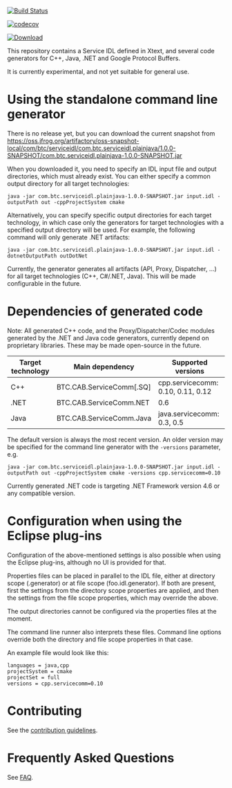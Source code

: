 [![Build Status](https://travis-ci.org/btc-ag/service-idl.svg?branch=master)](https://travis-ci.org/btc-ag/service-idl)

[![codecov](https://codecov.io/gh/btc-ag/service-idl/branch/master/graph/badge.svg)](https://codecov.io/gh/btc-ag/service-idl)

[![Download](https://api.bintray.com/packages/btc-ag/service-idl/service-idl/images/download.svg)](https://bintray.com/btc-ag/service-idl/service-idl/_latestVersion)

This repository contains a Service IDL defined in Xtext, and several code generators for C++, Java, .NET and Google Protocol Buffers.

It is currently experimental, and not yet suitable for general use.

Using the standalone command line generator
===========================================

There is no release yet, but you can download the current snapshot from https://oss.jfrog.org/artifactory/oss-snapshot-local/com/btc/serviceidl/com.btc.serviceidl.plainjava/1.0.0-SNAPSHOT/com.btc.serviceidl.plainjava-1.0.0-SNAPSHOT.jar

When you downloaded it, you need to specify an IDL input file and output directories, which must already exist. You can either specify a common output directory for all target technologies:
```
java -jar com.btc.serviceidl.plainjava-1.0.0-SNAPSHOT.jar input.idl -outputPath out -cppProjectSystem cmake
```
Alternatively, you can specify specific output directories for each target technology, in which case only the generators for target technologies with a specified output directory will be used. 
For example, the following command will only generate .NET artifacts:
```
java -jar com.btc.serviceidl.plainjava-1.0.0-SNAPSHOT.jar input.idl -dotnetOutputPath outDotNet
```

Currently, the generator generates all artifacts (API, Proxy, Dispatcher, ...) for all target technologies (C++, C#/.NET, Java). This will be made configurable in the future.

Dependencies of generated code
==============================

Note: All generated C++ code, and the Proxy/Dispatcher/Codec modules generated by the .NET and Java code generators, currently depend on proprietary libraries. These may be made open-source in the future.

| Target technology | Main dependency          | Supported versions |
| ----------------- | ---------------          | ------------------ |
| C++               | BTC.CAB.ServiceComm[.SQ] | cpp.servicecomm: 0.10, 0.11, 0.12 |
| .NET              | BTC.CAB.ServiceComm.NET  | 0.6 |
| Java              | BTC.CAB.ServiceComm.Java | java.servicecomm: 0.3, 0.5 |

The default version is always the most recent version. An older version may be specified for the command line generator with the `-versions` parameter, e.g.
```
java -jar com.btc.serviceidl.plainjava-1.0.0-SNAPSHOT.jar input.idl -outputPath out -cppProjectSystem cmake -versions cpp.servicecomm=0.10
```

Currently generated .NET code is targeting .NET Framework version 4.6 or any compatible version.

Configuration when using the Eclipse plug-ins
=============================================

Configuration of the above-mentioned settings is also possible when using the Eclipse plug-ins, although no UI is provided for that.

Properties files can be placed in parallel to the IDL file, either at directory scope (.generator) or at file scope (foo.idl.generator). If both are present, first 
the settings from the directory scope properties are applied, and then the settings from the file scope properties, which may override the above.

The output directories cannot be configured via the properties files at the moment.

The command line runner also interprets these files. Command line options override both the directory and file scope properties in that case.

An example file would look like this:
```
languages = java,cpp
projectSystem = cmake
projectSet = full
versions = cpp.servicecomm=0.10
```

Contributing
============

See the [contribution guidelines](CONTRIBUTING.md).

Frequently Asked Questions
==========================

See [FAQ](FAQ.md).
